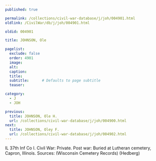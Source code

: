 ```yaml
---
published: true

permalink: /collections/civil-war-database/j/joh/004901.html
oldlink: /CivilWar/db/j/joh/004901.html

oldid: 004901

title: JOHNSON, Ole

pagelist:
  exclude: false
  order: 4901
  image: 
  alt:
  caption:
  title:
  subtitle:      # Defaults to page subtitle
  teaser:

category: 
  - J 
  - JOH

previous:
  title: JOHNSON, Ole H.
  url: /collections/civil-war-database/j/joh/004900.html  
next:
  title: JOHNSON, Oley F.
  url: /collections/civil-war-database/j/joh/004902.html   
---
```

IL 37th Inf Co I. Civil War: Private. Post war: Buried at Lutheran cemetery, Capron, Illinois. Sources: (Wisconsin Cemetery Records) (Hedberg)